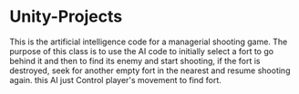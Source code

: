 # Unity-Projects
This is the artificial intelligence code for a managerial shooting game. The purpose of this class is to use the AI code to initially select a fort to go behind it and then to find its enemy and start shooting, if the fort is destroyed, seek for another empty fort in the nearest and resume shooting again.
this AI just Control player's movement to find fort.
